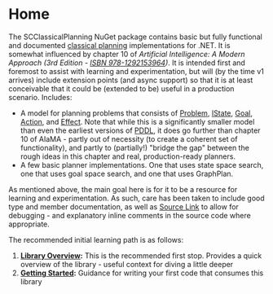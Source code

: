 ﻿# Home

The SCClassicalPlanning NuGet package contains basic but fully functional and documented [classical planning](https://www.google.com/search?q=classical+planning) implementations for .NET.
It is somewhat influenced by chapter 10 of *Artificial Intelligence: A Modern Approach (3rd Edition - [ISBN 978-1292153964](https://www.google.com/search?q=isbn+978-1292153964))*.
It is intended first and foremost to assist with learning and experimentation, but will (by the time v1 arrives) include extension points (and async support) so that it is at least conceivable that it could be (extended to be) useful in a production scenario.
Includes:

* A model for planning problems that consists of [Problem](https://github.com/sdcondon/SCClassicalPlanning/blob/main/src/SCClassicalPlanning/Problem.cs), [IState](https://github.com/sdcondon/SCClassicalPlanning/blob/main/src/SCClassicalPlanning/IState.cs), [Goal](https://github.com/sdcondon/SCClassicalPlanning/blob/main/src/SCClassicalPlanning/Goal.cs), [Action](https://github.com/sdcondon/SCClassicalPlanning/blob/main/src/SCClassicalPlanning/Action.cs), and [Effect](https://github.com/sdcondon/SCClassicalPlanning/blob/main/src/SCClassicalPlanning/Effect.cs).
  Note that while this is a significantly smaller model than even the earliest versions of [PDDL](https://en.wikipedia.org/wiki/Planning_Domain_Definition_Language), it does go further than chapter 10 of AIaMA - partly out of necessity (to create a coherent set of functionality), and partly to (partially!) "bridge the gap" between the rough ideas in this chapter and real, production-ready planners.
* A few basic planner implementations. One that uses state space search, one that uses goal space search, and one that uses GraphPlan.

As mentioned above, the main goal here is for it to be a resource for learning and experimentation.
As such, care has been taken to include good type and member documentation, as well as [Source Link](https://learn.microsoft.com/en-us/dotnet/standard/library-guidance/sourcelink) to allow for debugging - and explanatory inline comments in the source code where appropriate.

The recommended initial learning path is as follows:

1. **[Library Overview](library-overview):** This is the recommended first stop. Provides a quick overview of the library - useful context for diving a little deeper
1. **[Getting Started](getting-started):** Guidance for writing your first code that consumes this library
